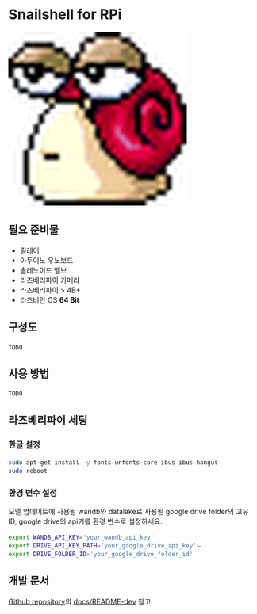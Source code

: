 # Snailshell for RPi

![red-snail](docs/red-snail.png)

## 필요 준비물

- 릴레이
- 아두이노 우노보드
- 솔레노이드 밸브
- 라즈베리파이 카메라
- 라즈베리파이 > 4B+
- 라즈비안 OS **64 Bit**

## 구성도

`TODO`

## 사용 방법

`TODO`

## 라즈베리파이 세팅

### 한글 설정

```bash
sudo apt-get install -y fonts-unfonts-core ibus ibus-hangul
sudo reboot
```

### 환경 변수 설정

모델 업데이트에 사용될 wandb와 datalake로 사용될 google drive folder의 고유 ID, google drive의 api키를 환경 변수로 설정하세요.

```bash
export WANDB_API_KEY='your_wandb_api_key'
export DRIVE_API_KEY_PATH='your_google_drive_api_key'ㄴ
export DRIVE_FOLDER_ID='your_google_drive_folder_id'
```

## 개발 문서

[Github repository](https://github.com/slink-to-unlock/rpi-snailshell)의 [docs/README-dev](docs/README-dev.md) 참고
